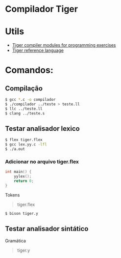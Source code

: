 # Compilador Tiger

# Utils
  - [Tiger compiler modules for programming exercises][compiler-refs]
  - [Tiger reference language][tiger-docs]

# Comandos:

## Compilação
```sh
$ gcc *.c -o compilador
$ ./compilador ../teste > teste.ll
$ llc ../teste.ll				
$ clang ../teste.s
```

## Testar analisador lexico

```sh
$ flex tiger.flex
$ gcc lex.yy.c -lfl
$ ./a.out
```

### Adicionar no arquivo tiger.flex

```c
int main() {
    yylex();
    return 0;
}
```

Tokens
> tiger.flex

```sh
$ bison tiger.y
```

## Testar analisador sintático

Gramática
> tiger.y


 [compiler-refs]: <http://www.cs.princeton.edu/~appel/modern/c/project.html>
 [tiger-docs]: <https://www.lrde.epita.fr/~tiger/tiger.html>
